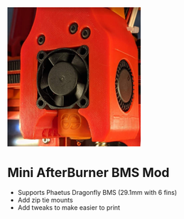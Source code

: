 
<img src="Mini-AfterBurner-BMS-Mod.jpg" alt="drawing" width="300"/>

# Mini AfterBurner BMS Mod

- Supports Phaetus Dragonfly BMS (29.1mm with 6 fins)
- Add zip tie mounts
- Add tweaks to make easier to print
